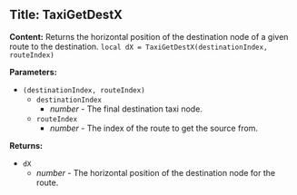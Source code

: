 ## Title: TaxiGetDestX

**Content:**
Returns the horizontal position of the destination node of a given route to the destination.
`local dX = TaxiGetDestX(destinationIndex, routeIndex)`

**Parameters:**
- `(destinationIndex, routeIndex)`
  - `destinationIndex`
    - *number* - The final destination taxi node.
  - `routeIndex`
    - *number* - The index of the route to get the source from.

**Returns:**
- `dX`
  - *number* - The horizontal position of the destination node for the route.